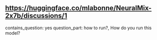 ## https://huggingface.co/mlabonne/NeuralMix-2x7b/discussions/1

contains_question: yes
question_part: how to run?, How do you run this model?